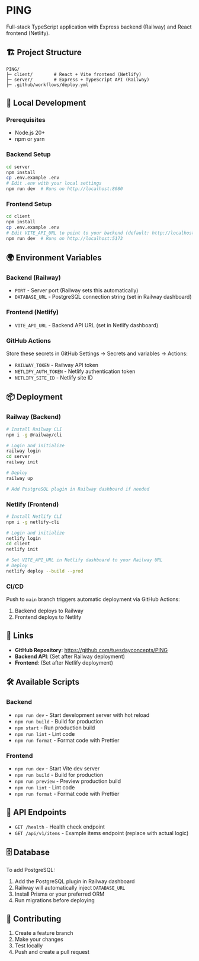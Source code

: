 # PING

Full-stack TypeScript application with Express backend (Railway) and React frontend (Netlify).

## 🏗️ Project Structure

```
PING/
├─ client/        # React + Vite frontend (Netlify)
├─ server/        # Express + TypeScript API (Railway)
├─ .github/workflows/deploy.yml
```

## 🚀 Local Development

### Prerequisites
- Node.js 20+
- npm or yarn

### Backend Setup

```bash
cd server
npm install
cp .env.example .env
# Edit .env with your local settings
npm run dev  # Runs on http://localhost:8080
```

### Frontend Setup

```bash
cd client
npm install
cp .env.example .env
# Edit VITE_API_URL to point to your backend (default: http://localhost:8080)
npm run dev  # Runs on http://localhost:5173
```

## 🌍 Environment Variables

### Backend (Railway)
- `PORT` - Server port (Railway sets this automatically)
- `DATABASE_URL` - PostgreSQL connection string (set in Railway dashboard)

### Frontend (Netlify)
- `VITE_API_URL` - Backend API URL (set in Netlify dashboard)

### GitHub Actions
Store these secrets in GitHub Settings → Secrets and variables → Actions:
- `RAILWAY_TOKEN` - Railway API token
- `NETLIFY_AUTH_TOKEN` - Netlify authentication token
- `NETLIFY_SITE_ID` - Netlify site ID

## 📦 Deployment

### Railway (Backend)

```bash
# Install Railway CLI
npm i -g @railway/cli

# Login and initialize
railway login
cd server
railway init

# Deploy
railway up

# Add PostgreSQL plugin in Railway dashboard if needed
```

### Netlify (Frontend)

```bash
# Install Netlify CLI
npm i -g netlify-cli

# Login and initialize
netlify login
cd client
netlify init

# Set VITE_API_URL in Netlify dashboard to your Railway URL
# Deploy
netlify deploy --build --prod
```

### CI/CD
Push to `main` branch triggers automatic deployment via GitHub Actions:
1. Backend deploys to Railway
2. Frontend deploys to Netlify

## 🔗 Links

- **GitHub Repository**: https://github.com/tuesdayconcepts/PING
- **Backend API**: (Set after Railway deployment)
- **Frontend**: (Set after Netlify deployment)

## 🛠️ Available Scripts

### Backend
- `npm run dev` - Start development server with hot reload
- `npm run build` - Build for production
- `npm start` - Run production build
- `npm run lint` - Lint code
- `npm run format` - Format code with Prettier

### Frontend
- `npm run dev` - Start Vite dev server
- `npm run build` - Build for production
- `npm run preview` - Preview production build
- `npm run lint` - Lint code
- `npm run format` - Format code with Prettier

## 📝 API Endpoints

- `GET /health` - Health check endpoint
- `GET /api/v1/items` - Example items endpoint (replace with actual logic)

## 🗄️ Database

To add PostgreSQL:
1. Add the PostgreSQL plugin in Railway dashboard
2. Railway will automatically inject `DATABASE_URL`
3. Install Prisma or your preferred ORM
4. Run migrations before deploying

## 🤝 Contributing

1. Create a feature branch
2. Make your changes
3. Test locally
4. Push and create a pull request

